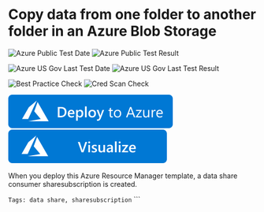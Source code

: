 # Copy data from one folder to another folder in an Azure Blob Storage

![Azure Public Test Date](https://azurequickstartsservice.blob.core.windows.net/badges/101-data-share-sharesubscription/PublicLastTestDate.svg)
![Azure Public Test Result](https://azurequickstartsservice.blob.core.windows.net/badges/101-data-share-sharesubscription/PublicDeployment.svg)

![Azure US Gov Last Test Date](https://azurequickstartsservice.blob.core.windows.net/badges/101-data-share-sharesubscription/FairfaxLastTestDate.svg)
![Azure US Gov Last Test Result](https://azurequickstartsservice.blob.core.windows.net/badges/101-data-share-sharesubscription/FairfaxDeployment.svg)

![Best Practice Check](https://azurequickstartsservice.blob.core.windows.net/badges/101-data-share-sharesubscription/BestPracticeResult.svg)
![Cred Scan Check](https://azurequickstartsservice.blob.core.windows.net/badges/101-data-share-sharesubscription/CredScanResult.svg)

[![Deploy to Azure](https://raw.githubusercontent.com/Azure/azure-quickstart-templates/master/1-CONTRIBUTION-GUIDE/images/deploytoazure.svg?sanitize=true)](https://portal.azure.com/#create/Microsoft.Template/uri/https%3A%2F%2Fraw.githubusercontent.com%2FAzure%2Fazure-quickstart-templates%2Fmaster%2F101-data-share-sharesubscription%2Fazuredeploy.json)
[![Visualize](https://raw.githubusercontent.com/Azure/azure-quickstart-templates/master/1-CONTRIBUTION-GUIDE/images/visualizebutton.svg?sanitize=true)](http://armviz.io/#/?load=https%3A%2F%2Fraw.githubusercontent.com%2FAzure%2Fazure-quickstart-templates%2Fmaster%2F101-data-share-sharesubscription)

When you deploy this Azure Resource Manager template, a data share consumer sharesubscription is created.

`Tags: data share, sharesubscription`
	```



